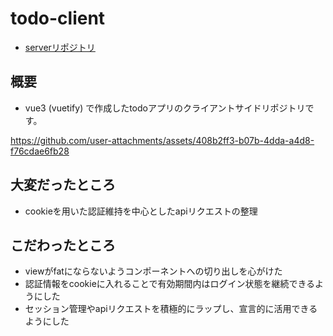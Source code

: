 # todo-client

- [serverリポジトリ](https://github.com/pisces2336/todo-server)

## 概要

- vue3 (vuetify) で作成したtodoアプリのクライアントサイドリポジトリです。

https://github.com/user-attachments/assets/408b2ff3-b07b-4dda-a4d8-f76cdae6fb28

## 大変だったところ

- cookieを用いた認証維持を中心としたapiリクエストの整理

## こだわったところ

- viewがfatにならないようコンポーネントへの切り出しを心がけた
- 認証情報をcookieに入れることで有効期間内はログイン状態を継続できるようにした
- セッション管理やapiリクエストを積極的にラップし、宣言的に活用できるようにした
